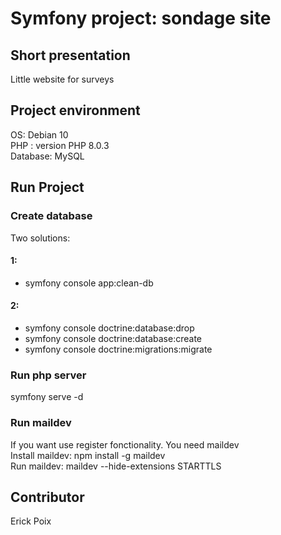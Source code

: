 # Symfony project: sondage site

## Short presentation
Little website for surveys

## Project environment
OS: Debian 10  
PHP : version PHP 8.0.3  
Database: MySQL   

## Run Project
### Create database
Two solutions:  
#### 1: 
 * symfony console app:clean-db
#### 2:
 * symfony console doctrine:database:drop  
 * symfony console doctrine:database:create  
 * symfony console doctrine:migrations:migrate  
### Run php server
symfony serve -d
### Run maildev
If you want use register fonctionality. You need maildev  
Install maildev: npm install -g maildev  
Run maildev: maildev --hide-extensions STARTTLS  


## Contributor
Erick Poix